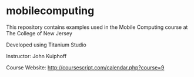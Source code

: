 # mobilecomputing

This repository contains examples used in the Mobile Computing course at The College of New Jersey

Developed using Titanium Studio

Instructor: John Kuiphoff

Course Website: http://coursescript.com/calendar.php?course=9
